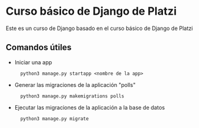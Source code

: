 # Curso básico de Django de Platzi

Este es un curso de Django basado en el curso básico de Django de Platzi

## Comandos útiles

- Iniciar una app

        python3 manage.py startapp <nombre de la app>

- Generar las migraciones de la aplicación "polls"

        python3 manage.py makemigrations polls

- Ejecutar las migraciones de la aplicación a la base de datos

        python3 manage.py migrate

